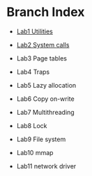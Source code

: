 
# Branch Index

- [Lab1 Utilities](https://github.com/zhayujie/xv6-labs-2020/tree/util)

- [Lab2 System calls](https://github.com/zhayujie/xv6-labs-2020/tree/syscall)

- Lab3 Page tables

- Lab4 Traps

- Lab5 Lazy allocation

- Lab6 Copy on-write

- Lab7 Multithreading

- Lab8 Lock

- Lab9 File system

- Lab10 mmap

- Lab11 network driver